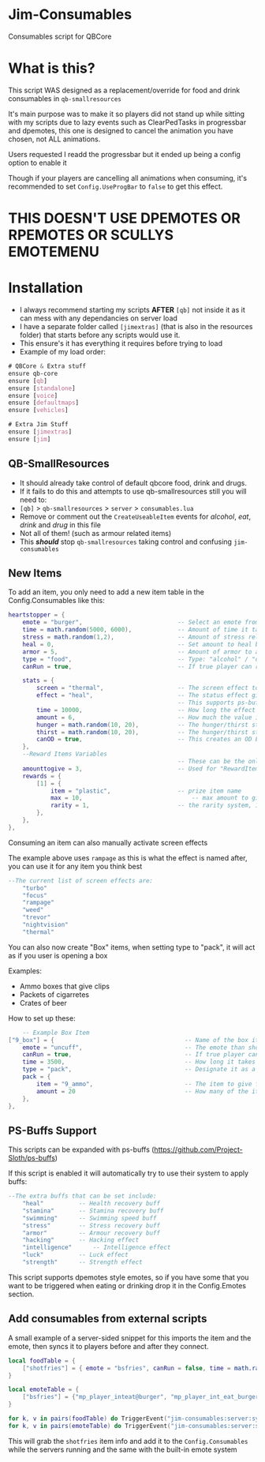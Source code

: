 # Jim-Consumables
Consumables script for QBCore

# What is this?
This script WAS designed as a replacement/override for food and drink consumables in `qb-smallresources`

It's main purpose was to make it so players did not stand up while sitting with my scripts due to lazy events such as ClearPedTasks in progressbar and dpemotes, this one is designed to cancel the animation you have chosen, not ALL animations.

Users requested I readd the progressbar but it ended up being a config option to enable it

Though if your players are cancelling all animations when consuming, it's recommended to set `Config.UseProgBar` to `false` to get this effect.

# THIS DOESN'T USE DPEMOTES OR RPEMOTES OR SCULLYS EMOTEMENU

# Installation

- I always recommend starting my scripts **AFTER** `[qb]` not inside it as it can mess with any dependancies on server load
- I have a separate folder called `[jimextras]` (that is also in the resources folder) that starts before any scripts would use it.
- This ensure's it has everything it requires before trying to load
- Example of my load order:
```CSS
# QBCore & Extra stuff
ensure qb-core
ensure [qb]
ensure [standalone]
ensure [voice]
ensure [defaultmaps]
ensure [vehicles]

# Extra Jim Stuff
ensure [jimextras]
ensure [jim]
```

## QB-SmallResources

- It should already take control of default qbcore food, drink and drugs.
- If it fails to do this and attempts to use qb-smallresources still you will need to:
- `[qb]` > `qb-smallresources` > `server` > `consumables.lua`
- Remove or comment out the `CreateUseableItem` events for *alcohol*, *eat*, *drink* and *drug* in this file
- Not all of them! (such as armour related items)
- This ***should*** stop `qb-smallresources` taking control and confusing `jim-consumables`

## New Items
To add an item, you only need to add a new item table in the Config.Consumables like this:
```lua
heartstopper = {
    emote = "burger", 							-- Select an emote from below, it has to be in here
    time = math.random(5000, 6000),				-- Amount of time it takes to consume the item
    stress = math.random(1,2),					-- Amount of stress relief, can be 0
    heal = 0, 									-- Set amount to heal by after consuming
    armor = 5,									-- Amount of armor to add
    type = "food",								-- Type: "alcohol" / "drink" / "food"
    canRun = true,								-- If true player can run while using the item, not to it will cancel the event

    stats = {
        screen = "thermal",						-- The screen effect to be played when after consuming the item "rampage" "turbo" "focus" "weed" "trevor" "nightvision" "thermal"
        effect = "heal",						-- The status effect given by the item, "heal" / "stamina"
												-- This supports ps-buffs effects "armor" "stress" "swimming" "hacking" "intelligence" "luck" "strength"
        time = 10000,							-- How long the effect should last (if not added it will default to 10000)
        amount = 6,								-- How much the value is changed by per second
        hunger = math.random(10, 20),			-- The hunger/thirst stats of the item, if not found in the items.lua
        thirst = math.random(10, 20),			-- The hunger/thirst stats of the item, if not found in the items.lua
        canOD = true,							-- This creates an OD Effect, killing the user if they have too much
    },
    --Reward Items Variables
                                                -- These can be the only thing in a consumable table and the item will still work
    amounttogive = 3,							-- Used for "RewardItems", tells the script how many to give
    rewards = {
        [1] = {
            item = "plastic", 					-- prize item name
            max = 10,							    -- max amount to give (this is put into math.random(1, max) )
            rarity = 1,							-- the rarity system, 1 being rarest, 4 being most common
        },
    },
},
```
Consuming an item can also manually activate screen effects

The example above uses `rampage` as this is what the effect is named after, you can use it for any item you think best
```lua
--The current list of screen effects are:
	"turbo"
	"focus"
	"rampage"
	"weed"
	"trevor"
	"nightvision"
	"thermal"
```

You can also now create "Box" items, when setting type to "pack", it will act as if you user is opening a box

Examples:
 - Ammo boxes that give clips
 - Packets of cigarretes
 - Crates of beer

How to set up these:
```lua
    -- Example Box Item
["9_box"] = {                                     -- Name of the box item in the shared items
    emote = "uncuff",                             -- The emote than should run when "unboxing"
    canRun = true,                                -- If true player can run while using the item, not to it will cancel the event
    time = 3500,                                  -- How long it takes to use the item
    type = "pack",                                -- Designate it as a "pack" to the script knows what to do
    pack = {
        item = "9_ammo",                          -- The item to give from the box when complete
        amount = 20                               -- How many of the item to give
    },
},
```

## PS-Buffs Support
This scripts can be expanded with ps-buffs (https://github.com/Project-Sloth/ps-buffs)

If this script is enabled it will automatically try to use their system to apply buffs:

```lua
--The extra buffs that can be set include:
	"heal"			-- Health recovery buff
	"stamina"		-- Stamina recovery buff
	"swimming"		-- Swimming speed buff
	"stress"		-- Stress recovery buff
	"armor"			-- Armour recovery buff
	"hacking"		-- Hacking effect
	"intelligence"		-- Intelligence effect
	"luck"			-- Luck effect
	"strength"		-- Strength effect
```

This script supports dpemotes style emotes, so if you have some that you want to be triggered when eating or drinking drop it in the Config.Emotes section.


## Add consumables from external scripts

A small example of a server-sided snippet for this imports the item and the emote, then syncs it to players before and after they connect.

```lua
local foodTable = {
	["shotfries"] = { emote = "bsfries", canRun = false, time = math.random(5000, 6000), stress = math.random(2, 4), heal = 0, armor = 0, type = "food", stats = { hunger = math.random(55,65), }},
}

local emoteTable = {
	["bsfries"] = {"mp_player_inteat@burger", "mp_player_int_eat_burger_fp", "Fries", AnimationOptions = { Prop = "prop_food_bs_chips", PropBone = 18905, PropPlacement = {0.09, -0.06, 0.05, 300.0, 150.0}, EmoteMoving = true, EmoteLoop = true, }},
}

for k, v in pairs(foodTable) do TriggerEvent("jim-consumables:server:syncAddItem", k, v) end
for k, v in pairs(emoteTable) do TriggerEvent("jim-consumables:server:syncAddEmote", k, v) end
```
This will grab the `shotfries` item info and add it to the `Config.Consumables` while the servers running and the same with the built-in emote system
